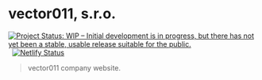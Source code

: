 # vector011, s.r.o.&nbsp;

[![Project Status: WIP – Initial development is in progress, but there has not yet been a stable, usable release suitable for the public.](https://www.repostatus.org/badges/latest/wip.svg)](https://www.repostatus.org/#wip) &nbsp; [![Netlify Status](https://api.netlify.com/api/v1/badges/4e26287c-93e4-45eb-a8d4-db84b75c58cf/deploy-status)](https://app.netlify.com/sites/vector011/deploys)

> vector011 company website.
